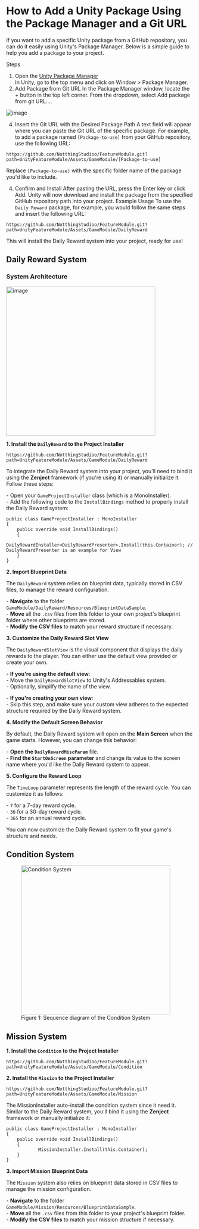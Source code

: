 <H1>How to Add a Unity Package Using the Package Manager and a Git URL</H1>
If you want to add a specific Unity package from a GitHub repository, you can do it easily using Unity's Package Manager. Below is a simple guide to help you add a package to your project.

Steps
1. Open the <a href="https://docs.unity3d.com/Manual/upm-ui.html" target="_blank">Unity Package Manager</a><br>
In Unity, go to the top menu and click on Window > Package Manager.
2. Add Package from Git URL
In the Package Manager window, locate the + button in the top left corner.
From the dropdown, select Add package from git URL....

![image](https://github.com/user-attachments/assets/c91d0418-9d95-47df-ba1b-8154a1e5de5f)

4. Insert the Git URL with the Desired Package Path
A text field will appear where you can paste the Git URL of the specific package. For example, to add a package named `[Package-to-use]` from your GitHub repository, use the following URL:

```
https://github.com/NotthingStudioo/FeatureModule.git?path=UnityFeatureModule/Assets/GameModule/[Package-to-use]
```

Replace <code>[Package-to-use]</code> with the specific folder name of the package you'd like to include.

4. Confirm and Install
After pasting the URL, press the Enter key or click Add.
Unity will now download and install the package from the specified GitHub repository path into your project.
Example Usage
To use the `Daily Reward` package, for example, you would follow the same steps and insert the following URL:

```
https://github.com/NotthingStudioo/FeatureModule.git?path=UnityFeatureModule/Assets/GameModule/DailyReward
```

This will install the Daily Reward system into your project, ready for use!

<h2>Daily Reward System</h2>

<h3>System Architecture</h3>

<img src="https://github.com/user-attachments/assets/4c13b7c8-e194-49f6-81b1-39930255d67e" alt="image" width="400" />

<p><strong>1. Install the <code>DailyReward</code> to the Project Installer</strong></p>

```
https://github.com/NotthingStudioo/FeatureModule.git?path=UnityFeatureModule/Assets/GameModule/DailyReward
```

<p>
To integrate the Daily Reward system into your project, you'll need to bind it using the <strong>Zenject</strong> framework (if you're using it) or manually initialize it. Follow these steps:
</p>

<p>
- Open your <code>GameProjectInstaller</code> class (which is a MonoInstaller).<br>
- Add the following code to the <code>InstallBindings</code> method to properly install the Daily Reward system:
</p>

``` Csharp
public class GameProjectInstaller : MonoInstaller
{
    public override void InstallBindings() 
    { 
            DailyRewardInstaller<DailyRewardPresenter>.Install(this.Container); // DailyRewardPresenter is an example for View
    }
}
```

<p><strong>2. Import Blueprint Data</strong></p>
<p>
The <code>DailyReward</code> system relies on blueprint data, typically stored in CSV files, to manage the reward configuration.
</p>
<p>
- <strong>Navigate</strong> to the folder <code>GameModule/DailyReward/Resources/BlueprintDataSample</code>.<br>
- <strong>Move</strong> all the <code>.csv</code> files from this folder to your own project's blueprint folder where other blueprints are stored.<br>
- <strong>Modify the CSV files</strong> to match your reward structure if necessary.
</p>

<p><strong>3. Customize the Daily Reward Slot View</strong></p>
<p>
The <code>DailyRewardSlotView</code> is the visual component that displays the daily rewards to the player. You can either use the default view provided or create your own.
</p>
<p>
- <strong>If you're using the default view</strong>:<br>
   - Move the <code>DailyRewardSlotView</code> to Unity's Addressables system.<br>
   - Optionally, simplify the name of the view.
</p>
<p>
- <strong>If you're creating your own view</strong>:<br>
   - Skip this step, and make sure your custom view adheres to the expected structure required by the Daily Reward system.
</p>

<p><strong>4. Modify the Default Screen Behavior</strong></p>
<p>
By default, the Daily Reward system will open on the <strong>Main Screen</strong> when the game starts. However, you can change this behavior:
</p>
<p>
- <strong>Open the <code>DailyRewardMiscParam</code></strong> file.<br>
- <strong>Find the <code>StartOnScreen</code> parameter</strong> and change its value to the screen name where you'd like the Daily Reward system to appear.
</p>

<p><strong>5. Configure the Reward Loop</strong></p>
<p>
The <code>TimeLoop</code> parameter represents the length of the reward cycle. You can customize it as follows:
</p>
<p>
- <code>7</code> for a 7-day reward cycle.<br>
- <code>30</code> for a 30-day reward cycle.<br>
- <code>365</code> for an annual reward cycle.
</p>

<p>You can now customize the Daily Reward system to fit your game's structure and needs.</p>

<h2>Condition System</h2>

<figure>
    <img src="https://github.com/user-attachments/assets/ae5acef4-3db3-43b3-8b84-4a35e4643b2f" alt="Condition System" width="400" />
    <figcaption>Figure 1: Sequence diagram of the Condition System</figcaption>
</figure>


<h2>Mission System</h2>

<p><strong>1. Install the <code>Condition</code> to the Project Installer</strong></p>

```
https://github.com/NotthingStudioo/FeatureModule.git?path=UnityFeatureModule/Assets/GameModule/Condition
```

<p><strong>2. Install the <code>Mission</code> to the Project Installer</strong></p>

```
https://github.com/NotthingStudioo/FeatureModule.git?path=UnityFeatureModule/Assets/GameModule/Mission
```

<p> The MissionInstaller auto-install the condition system since it need it. Similar to the Daily Reward system, you'll bind it using the <strong>Zenject</strong> framework or manually initialize it: </p>

``` Csharp
public class GameProjectInstaller : MonoInstaller
{
    public override void InstallBindings() 
    {
            MissionInstaller.Install(this.Container);
    }
}
```
<p><strong>3. Import Mission Blueprint Data</strong></p> <p> The <code>Mission</code> system also relies on blueprint data stored in CSV files to manage the mission configuration. </p> <p> - <strong>Navigate</strong> to the folder <code>GameModule/Mission/Resources/BlueprintDataSample</code>.<br> - <strong>Move</strong> all the <code>.csv</code> files from this folder to your project's blueprint folder.<br> - <strong>Modify the CSV files</strong> to match your mission structure if necessary. </p>
